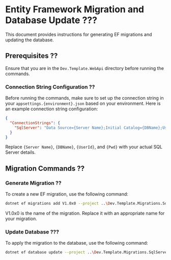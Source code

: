 # Entity Framework Migration and Database Update ???

This document provides instructions for generating EF migrations and updating the database.

## Prerequisites ??

Ensure that you are in the `Dev.Template.WebApi` directory before running the commands.

### Connection String Configuration ??

Before running the commands, make sure to set up the connection string in your `appsettings.{environment}.json` based on your environment. Here is an example connection string configuration:

```json
{
  "ConnectionStrings": {
    "SqlServer": "Data Source={Server Name};Initial Catalog={DBName};User ID={UserId};Password={Pwd};Persist Security Info=True;TrustServerCertificate=True;"
  }
} 
```

Replace `{Server Name}`, `{DBName}`, `{UserId}`, and `{Pwd}` with your actual SQL Server details.

## Migration Commands ??

### Generate Migration ??

To create a new EF migration, use the following command:

```bash
dotnet ef migrations add V1.0x0 --project ..\Dev.Template.Migrations.SqlServer
```
V1.0x0 is the name of the migration. Replace it with an appropriate name for your migration.

### Update Database ???

To apply the migration to the database, use the following command:

```bash
dotnet ef database update --project ..\Dev.Template.Migrations.SqlServer
```

